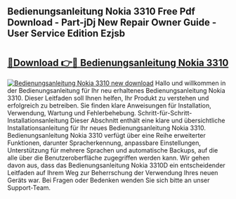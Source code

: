## Bedienungsanleitung Nokia 3310 Free Pdf Download - Part-jDj New Repair Owner Guide - User Service Edition Ezjsb

# <h2><a href="http://df1lct.blite.top/?on=Bedienungsanleitung+Nokia+3310">🔗Download 👉🔴 Bedienungsanleitung Nokia 3310</a></h2>

[![Bedienungsanleitung Nokia 3310 new download](https://i.imgur.com/lujVjoI.png)](http://df1lct.blite.top/?on=Bedienungsanleitung+Nokia+3310)
Hallo und willkommen in der Bedienungsanleitung für Ihr neu erhaltenes Bedienungsanleitung Nokia 3310. Dieser Leitfaden soll Ihnen helfen, Ihr Produkt zu verstehen und erfolgreich zu betreiben. Sie finden klare Anweisungen für Installation, Verwendung, Wartung und Fehlerbehebung. Schritt-für-Schritt-Installationsanleitung Dieser Abschnitt enthält eine klare und übersichtliche Installationsanleitung für Ihr neues Bedienungsanleitung Nokia 3310. Bedienungsanleitung Nokia 3310 verfügt über eine Reihe erweiterter Funktionen, darunter Spracherkennung, anpassbare Einstellungen, Unterstützung für mehrere Sprachen und automatische Backups, auf die alle über die Benutzeroberfläche zugegriffen werden kann. Wir gehen davon aus, dass das Bedienungsanleitung Nokia 3310D ein entscheidender Leitfaden auf Ihrem Weg zur Beherrschung der Verwendung Ihres neuen Geräts war. Bei Fragen oder Bedenken wenden Sie sich bitte an unser Support-Team.
